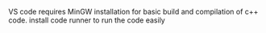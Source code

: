
VS code requires MinGW installation for basic build and compilation of c++ code.
install code runner to run the code easily